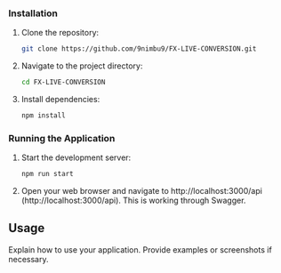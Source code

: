 ### Installation

1. Clone the repository:

   ```bash
   git clone https://github.com/9nimbu9/FX-LIVE-CONVERSION.git
   ```

2. Navigate to the project directory:

   ```bash
   cd FX-LIVE-CONVERSION
   ```

3. Install dependencies:

   ```bash
   npm install
   ```
   

### Running the Application

1. Start the development server:

   ```bash
   npm run start
   ```


2. Open your web browser and navigate to http://localhost:3000/api (http://localhost:3000/api). This is working through Swagger.

## Usage

Explain how to use your application. Provide examples or screenshots if necessary.
